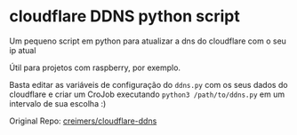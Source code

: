 # cloudflare DDNS python script

Um pequeno script em python para atualizar a dns do cloudflare com o seu ip atual

Útil para projetos com raspberry, por exemplo.

Basta editar as variáveis de configuração do `ddns.py` com os seus dados do cloudflare e criar um CroJob executando `python3 /path/to/ddns.py` em um intervalo de sua escolha :)

Original Repo: [creimers/cloudflare-ddns](https://github.com/creimers/cloudflare-ddns)